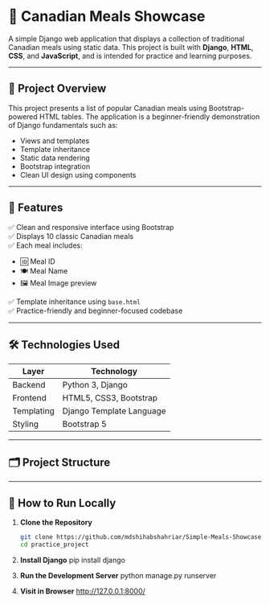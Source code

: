 # 🍁 Canadian Meals Showcase

A simple Django web application that displays a collection of traditional Canadian meals using static data. This project is built with **Django**, **HTML**, **CSS**, and **JavaScript**, and is intended for practice and learning purposes.

---

## 📌 Project Overview

This project presents a list of popular Canadian meals using Bootstrap-powered HTML tables. The application is a beginner-friendly demonstration of Django fundamentals such as:

- Views and templates
- Template inheritance
- Static data rendering
- Bootstrap integration
- Clean UI design using components

---

## 🎯 Features

✅ Clean and responsive interface using Bootstrap  
✅ Displays 10 classic Canadian meals  
✅ Each meal includes:
- 🆔 Meal ID
- 🍽️ Meal Name
- 🖼️ Meal Image preview

✅ Template inheritance using `base.html`  
✅ Practice-friendly and beginner-focused codebase

---

## 🛠️ Technologies Used

| Layer      | Technology         |
|------------|--------------------|
| Backend    | Python 3, Django   |
| Frontend   | HTML5, CSS3, Bootstrap |
| Templating | Django Template Language |
| Styling    | Bootstrap 5        |

---

## 🗂️ Project Structure


---

## 🚀 How to Run Locally

1. **Clone the Repository**
   ```bash
   git clone https://github.com/mdshihabshahriar/Simple-Meals-Showcase.git
   cd practice_project

2. **Install Django**
    pip install django

3. **Run the Development Server**
    python manage.py runserver

4. **Visit in Browser**
    http://127.0.0.1:8000/    


